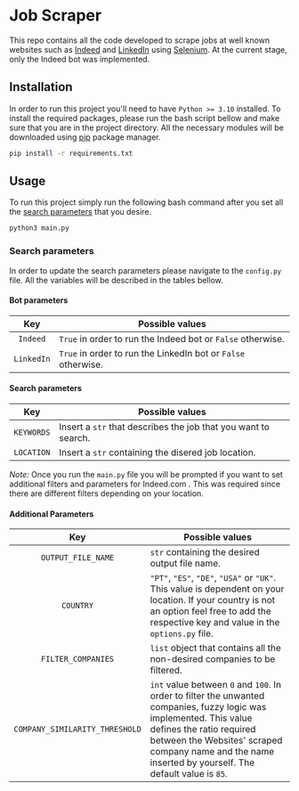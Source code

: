 # Job Scraper

This repo contains all the code developed to scrape jobs at well known websites such as [Indeed](https://www.indeed.com/) and [LinkedIn](https://linkedin.com/) using [Selenium](https://www.selenium.dev/). At the current stage, only the Indeed bot was implemented.

## Installation
In order to run this project you'll need to have ```Python >= 3.10``` installed.
To install the required packages, please run the bash script bellow and make sure that you are in the project directory. All the necessary modules will be downloaded using [pip](https://pip.pypa.io/en/stable/) package manager.
```bash
pip install -r requirements.txt
```

## Usage

To  run this project simply run the following bash command after you set all the [search parameters](#search-parameters) that you desire.

```bash
python3 main.py
```
### Search parameters
In order to update the search parameters please navigate to the ```config.py``` file. All the variables will be described in the tables bellow.

#### Bot parameters
| Key         | Possible values|
| :------------------:|---------------|
| ```Indeed``` | ```True``` in order to run the Indeed bot or ```False``` otherwise.
| ```LinkedIn``` | ```True``` in order to run the LinkedIn bot or ```False``` otherwise. 

#### Search parameters
| Key         | Possible values|
| :------------------:|---------------|
| ```KEYWORDS``` |  Insert a ```str``` that describes the job that you want to search.
| ```LOCATION``` | Insert a ```str``` containing the disered job location.

*Note:* Once you run the ```main.py``` file you will be prompted if you want to set additional filters and parameters for Indeed.com . This was required since there are different filters depending on your location.

#### Additional Parameters
| Key         | Possible values|
| :------------------:|---------------|
| ```OUTPUT_FILE_NAME``` | ```str``` containing the desired output file name.
| ```COUNTRY``` |```"PT"```, ```"ES"```, ```"DE"```, ```"USA"``` or ```"UK"```. This value is dependent on your location. If your country is not an option feel free to add the respective key and value in the ```options.py``` file.
| ```FILTER_COMPANIES``` | ```list``` object that contains all the non-desired companies to be filtered.
| ```COMPANY_SIMILARITY_THRESHOLD``` | ```int``` value between ```0``` and ```100```. In order to filter the unwanted companies, fuzzy logic was implemented. This value defines the ratio required between the Websites' scraped company name and the name inserted by yourself. The default value is ```85```.

